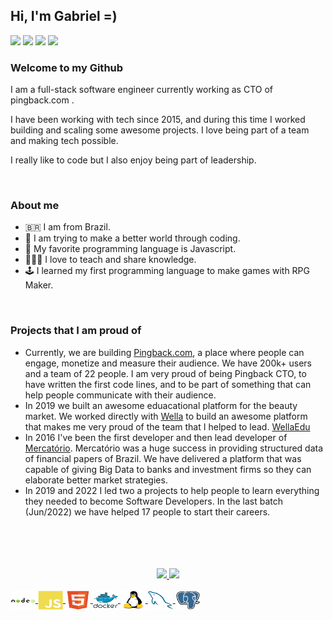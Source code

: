 
## Hi, I'm Gabriel =)

<div>
  <a href = "mailto:contatomoterani@gmail.com"><img src="https://img.shields.io/badge/-Gmail-%23333?style=for-the-badge&logo=gmail&logoColor=white" target="_blank"></a>
  <a href="https://www.linkedin.com/in/gabriel-amorim-moterani-682a36130/" target="_blank"><img src="https://img.shields.io/badge/-LinkedIn-%230077B5?style=for-the-badge&logo=linkedin&logoColor=white" target="_blank"></a>
  <a href="https://api.whatsapp.com/send?phone=55+31+972557644&text=Hello!" target="_blank"><img src="https://img.shields.io/badge/WhatsApp-25D366?style=for-the-badge&logo=whatsapp&logoColor=white" target="_blank"></a>
    <a href="https://github.com/gabrielmoterani/gabrielmoterani/blob/master/RESUME.pdf" target="_blank"><img src="https://img.shields.io/badge/Resume-F7DF1E?style=for-the-badge&logo=javascript&logoColor=black" target="_blank"></a>
</div>

###  Welcome to my Github

 I am a full-stack software engineer currently working as CTO of pingback.com .

 I have been working with tech since 2015, and during this time I worked building and scaling some awesome projects. I love being part of a team and
 making tech possible. 

 I really like to code but I also enjoy being part of leadership. 

<br>

### About me

 + 🇧🇷 I am from Brazil.
 + 🚀 I am trying to make a better world through coding.
 + 🦖 My favorite programming language is Javascript.
 + 👨🏻‍🏫 I love to teach and share knowledge.
 + 🕹 I learned my first programming language to make games with RPG Maker.


<br>

### Projects that I am proud of

 - Currently, we are building [Pingback.com](https://www.pingback.com), a place where people can engage, monetize and measure their audience. We have 200k+ users and a team of 22 people. I am very proud of being Pingback CTO, to have written the first code lines, and to be part of something that can help people communicate with their audience.
 - In 2019 we built an awesome eduacational platform for the beauty market. We worked directly with [Wella](https://www.wella.com/) to build an awesome platform that makes me very proud of the team that I helped to lead. [WellaEdu](https://www.wellaedu.com.br)
- In 2016 I've been the first developer and then lead developer of [Mercatório](https://www.mercatorio.com.br). Mercatório was a huge success in providing structured data of financial papers of Brazil. We have delivered a platform that was capable of giving Big Data to banks and investment firms so they can elaborate better market strategies.
- In 2019 and 2022 I led two a projects to help people to learn everything they needed to become Software Developers. In the last batch (Jun/2022) we have helped 17 people to start their careers. 

 





<br>
<br>
<br>
<br>



<div align="center">
  <a href="https://github.com/gabrielmoterani">
  <img height="180em" src="https://github-readme-stats.vercel.app/api?username=gabrielmoterani&show_icons=true&theme=dark&include_all_commits=true&count_private=true"/>
  <img height="180em" src="https://github-readme-stats.vercel.app/api/top-langs/?username=gabrielmoterani&layout=compact&langs_count=7&theme=dark"/>
</div>
<div style="display: inline_block"><br>
  <img align="center"  height="30" width="40" src="https://raw.githubusercontent.com/devicons/devicon/master/icons/nodejs/nodejs-original-wordmark.svg">
  <img align="center"  height="30" width="40" src="https://raw.githubusercontent.com/devicons/devicon/master/icons/javascript/javascript-plain.svg">
  <img align="center"  height="30" width="40" src="https://raw.githubusercontent.com/devicons/devicon/master/icons/html5/html5-original.svg">
  <img align="center"  height="30" width="40" src="https://raw.githubusercontent.com/devicons/devicon/master/icons/docker/docker-original-wordmark.svg">
  <img align="center"  height="30" width="40" src="https://raw.githubusercontent.com/devicons/devicon/master/icons/linux/linux-original.svg">
  <img align="center"  height="30" width="40" src="https://raw.githubusercontent.com/devicons/devicon/master/icons/mysql/mysql-original.svg">
    <img align="center"  height="30" width="40" src="https://raw.githubusercontent.com/devicons/devicon/master/icons/postgresql/postgresql-original.svg">
</div>

